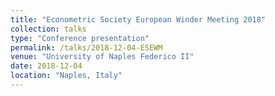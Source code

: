 ```yaml
---
title: "Econometric Society European Winder Meeting 2018"
collection: talks
type: "Conference presentation"
permalink: /talks/2018-12-04-ESEWM
venue: "University of Naples Federico II"
date: 2018-12-04
location: "Naples, Italy"
---
```

